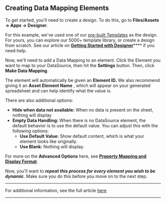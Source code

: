 ## Creating Data Mapping Elements

To get started, you'll need to create a design. To do this, go to **Files/Assets → Apps → Designer**.

For this example, we've used one of our [pre-built Templates](https://canvas.optisigns.com/) as the design. For yours, you can explore our 5000+ template library, or create a design from scratch. See our article on [**Getting Started with Designer**](https://support.optisigns.com/hc/en-us/articles/42087942047379-Getting-Started-with-Designer)**** if you need help.

Now, we'll need to add a Data Mapping to an element. Click the Element you want to map to your DataSource, then hit the **Settings** button. Then, click **Make Data Mapping**.



The element will automatically be given an **Element ID.** We also recommend giving it an **Asset Element Name** , which will appear on your generated spreadsheet and can help identify what the value is.



There are also additional options:

  * **Hide when data not available:** When no data is present on the sheet, nothing will display
  * **Empty Data Handling:** When there is no DataSource element, the default behavior is to use the default value. You can adjust this with the following options:
    * **Use Default Value:** Show default content, which is what your element looks like originally.
    * **Use Blank:** Nothing will display.



For more on the **Advanced Options** here, see [**Property Mapping and Display Format**](https://support.optisigns.com/hc/en-us/articles/29217646663187-How-to-Set-Up-Dynamic-Data-Mapping-with-OptiSync#Property).

Now, you'll want to _**repeat this process for every element you wish to be dynamic**_. Make sure you do this before you move on to the next step.

* * *

For additional information, see the full article [here](https://support.optisigns.com/hc/en-us/articles/42915219118739)

---
